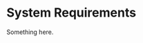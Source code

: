 [title]: # (System Requirements)
[tags]: # (XXX)
[priority]: # (1261)
# System Requirements
Something here.
